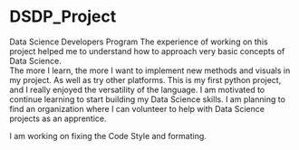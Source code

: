 # DSDP_Project
Data Science Developers Program
The experience of working on this project helped me to understand how to approach very basic concepts of Data Science.  
The more I learn, the more I want to implement new methods and visuals in my project. As well as try other platforms.
This is my first python project, and I really enjoyed the versatility of the language.
I am motivated to continue learning to start building my Data Science skills.  I am planning to find an organization where I can volunteer to help with Data Science projects as an apprentice.

I am working on fixing the Code Style and formating.
